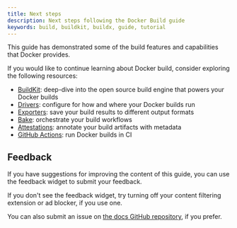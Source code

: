 ```yaml
---
title: Next steps
description: Next steps following the Docker Build guide
keywords: build, buildkit, buildx, guide, tutorial
---
```


This guide has demonstrated some of the build features and capabilities
that Docker provides.

If you would like to continue learning about Docker build, consider exploring
the following resources:

- [BuildKit](../buildkit/_index.md): deep-dive into the open source build engine
  that powers your Docker builds
- [Drivers](../builders/drivers/_index.md): configure for how and where your Docker builds
  run
- [Exporters](../exporters/_index.md): save your build results to different
  output formats
- [Bake](../bake/_index.md): orchestrate your build workflows
- [Attestations](../metadata/attestations/_index.md): annotate your build artifacts with
  metadata
- [GitHub Actions](../ci/github-actions/_index.md): run Docker builds in CI

## Feedback

If you have suggestions for improving the content of this guide, you can use the
feedback widget to submit your feedback.

If you don't see the feedback widget, try turning off your content filtering
extension or ad blocker, if you use one.

You can also submit an issue on
[the docs GitHub repository](https://github.com/docker/docs/issues/new),
if you prefer.
